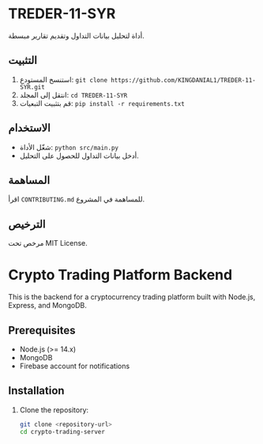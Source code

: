 # TREDER-11-SYR
أداة لتحليل بيانات التداول وتقديم تقارير مبسطة.

## التثبيت
1. استنسخ المستودع: `git clone https://github.com/KINGDANIAL1/TREDER-11-SYR.git`
2. انتقل إلى المجلد: `cd TREDER-11-SYR`
3. قم بتثبيت التبعيات: `pip install -r requirements.txt`

## الاستخدام
- شغّل الأداة: `python src/main.py`
- أدخل بيانات التداول للحصول على التحليل.

## المساهمة
اقرأ `CONTRIBUTING.md` للمساهمة في المشروع.

## الترخيص
مرخص تحت MIT License.


# Crypto Trading Platform Backend

This is the backend for a cryptocurrency trading platform built with Node.js, Express, and MongoDB.

## Prerequisites
- Node.js (>= 14.x)
- MongoDB
- Firebase account for notifications

## Installation
1. Clone the repository:
   ```bash
   git clone <repository-url>
   cd crypto-trading-server
